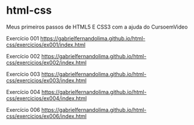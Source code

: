 # html-css
 Meus primeiros passos de HTML5 E CSS3 com a ajuda do CursoemVideo
 
Exercício 001
https://gabrielfernandolima.github.io/html-css/exercicios/ex001/index.html

Exercício 002
https://gabrielfernandolima.github.io/html-css/exercicios/ex002/index.html

Exercício 003
https://gabrielfernandolima.github.io/html-css/exercicios/ex003/index.html

Exercício 004
https://gabrielfernandolima.github.io/html-css/exercicios/ex004/index.html

Exercício 006
https://gabrielfernandolima.github.io/html-css/exercicios/ex006/index.html

 

 
